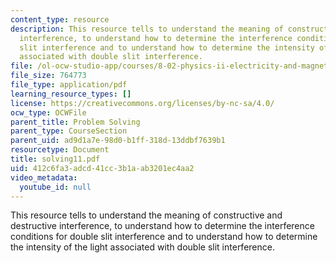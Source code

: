 ```yaml
---
content_type: resource
description: This resource tells to understand the meaning of constructive and destructive
  interference, to understand how to determine the interference conditions for double
  slit interference and to understand how to determine the intensity of the light
  associated with double slit interference.
file: /ol-ocw-studio-app/courses/8-02-physics-ii-electricity-and-magnetism-spring-2007/412c6fa3adcd41cc3b1aab3201ec4aa2_solving11.pdf
file_size: 764773
file_type: application/pdf
learning_resource_types: []
license: https://creativecommons.org/licenses/by-nc-sa/4.0/
ocw_type: OCWFile
parent_title: Problem Solving
parent_type: CourseSection
parent_uid: ad9d1a7e-98d0-b1ff-318d-13ddbf7639b1
resourcetype: Document
title: solving11.pdf
uid: 412c6fa3-adcd-41cc-3b1a-ab3201ec4aa2
video_metadata:
  youtube_id: null
---
```

This resource tells to understand the meaning of constructive and destructive interference, to understand how to determine the interference conditions for double slit interference and to understand how to determine the intensity of the light associated with double slit interference.